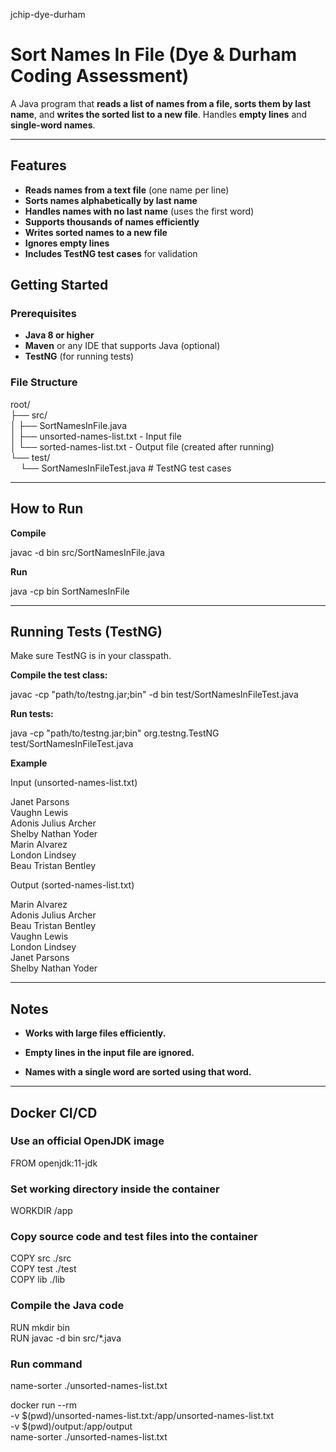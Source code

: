 jchip-dye-durham
# **Sort Names In File (Dye & Durham Coding Assessment)**

A Java program that **reads a list of names from a file, sorts them by last name**, and **writes the sorted list to a new file**. Handles **empty lines** and **single-word names**.  

---

## **Features**
- **Reads names from a text file** (one name per line)  
- **Sorts names alphabetically by last name**  
- **Handles names with no last name** (uses the first word)  
- **Supports thousands of names efficiently**  
- **Writes sorted names to a new file**  
- **Ignores empty lines**  
- **Includes TestNG test cases** for validation

## **Getting Started**

### **Prerequisites**
- **Java 8 or higher**  
- **Maven** or any IDE that supports Java (optional)  
- **TestNG** (for running tests)  

### File Structure
root/  
├── src/  
│   ├── SortNamesInFile.java  
│   ├── unsorted-names-list.txt   - Input file  
│   └── sorted-names-list.txt     - Output file (created after running)  
└── test/  
&nbsp;&nbsp;&nbsp;&nbsp;└── SortNamesInFileTest.java  # TestNG test cases  

---
## **How to Run**

**Compile**

javac -d bin src/SortNamesInFile.java

**Run**

java -cp bin SortNamesInFile

---
## **Running Tests (TestNG)**

Make sure TestNG is in your classpath.

**Compile the test class:**

javac -cp "path/to/testng.jar;bin" -d bin test/SortNamesInFileTest.java

**Run tests:**

java -cp "path/to/testng.jar;bin" org.testng.TestNG test/SortNamesInFileTest.java

**Example**
  
Input (unsorted-names-list.txt)  
  
Janet Parsons  
Vaughn Lewis  
Adonis Julius Archer  
Shelby Nathan Yoder  
Marin Alvarez  
London Lindsey  
Beau Tristan Bentley  
  

Output (sorted-names-list.txt)  
  
Marin Alvarez  
Adonis Julius Archer  
Beau Tristan Bentley  
Vaughn Lewis  
London Lindsey  
Janet Parsons  
Shelby Nathan Yoder  
  
---
## **Notes**

- **Works with large files efficiently.**

- **Empty lines in the input file are ignored.**
  
- **Names with a single word are sorted using that word.**

---
## **Docker CI/CD**

### Use an official OpenJDK image
FROM openjdk:11-jdk  

### Set working directory inside the container
WORKDIR /app  

### Copy source code and test files into the container
COPY src ./src  
COPY test ./test  
COPY lib ./lib  

### Compile the Java code
RUN mkdir bin  
RUN javac -d bin src/*.java  

### Run command
name-sorter ./unsorted-names-list.txt   
  
docker run --rm \
  -v $(pwd)/unsorted-names-list.txt:/app/unsorted-names-list.txt \
  -v $(pwd)/output:/app/output \
  name-sorter ./unsorted-names-list.txt
